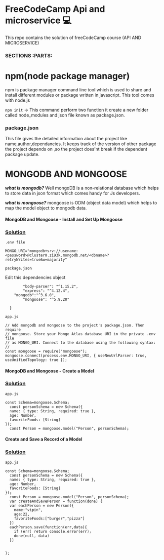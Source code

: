# FreeCodeCamp Api and microservice :computer:
This repo contains the solution of freeCodeCamp course (API AND MICROSERVICE)

### SECTIONS :PARTS:

# npm(node package manager)
 npm is package manager command line tool which is used to share and install different modules or package written in javascript.
 This tool  comes with node.js
 
 `npm init` 
 -> This command perform two function it create a new folder called node_modules and json file known as package.json.   
 
 ### package.json 
 This file gives the detailed information about the project like name,author,dependancies.
 It keeps track of the version of other package the project depends on ,so the project does'nt break if the dependent package update.

# MONGODB AND MONGOOSE
***what is mongodb?***
Well mongoDB is a non-relational database which helps to store data in json format which comes handy for Js developers.


***what is mongoose?***
mongoose is ODM (object data model) which helps to map the model object to mongodb data.


#### MongoDB and Mongoose - Install and Set Up Mongoose

### <ins>Solution</ins>

`.env file `

```MONGO_URI="mongodb+srv://usename:<password>@cluster0.zi93k.mongodb.net/<dbname>?retryWrites=true&w=majority" ```

`package.json`

Edit this dependencies object 

```"dependencies": {
		"body-parser": "^1.15.2",
		"express": "^4.12.4",
    "mongodb":"^3.6.0",
		"mongoose": "^5.9.20"
    
  }
  ```
  
 
`app.js`

```
// Add mongodb and mongoose to the project's package.json. Then require 
// mongoose. Store your Mongo Atlas database URI in the private .env file 
// as MONGO_URI. Connect to the database using the following syntax:
//
const mongoose = require("mongoose");
mongoose.connect(process.env.MONGO_URI, { useNewUrlParser: true, useUnifiedTopology: true }); 

```
#### MongoDB and Mongoose - Create a Model

### <ins>Solution</ins>
`app.js`
```
const Schema=mongoose.Schema;
  const personSchema = new Schema({
  name: { type: String, required: true },
  age: Number,
  favoriteFoods: [String]
});
  const Person = mongoose.model("Person", personSchema);
```

#### Create and Save a Record of a Model

### <ins>Solution</ins> 
`app.js`

```
const Schema=mongoose.Schema;
  const personSchema = new Schema({
  name: { type: String, required: true },
  age: Number,
  favoriteFoods: [String]
});
  const Person = mongoose.model("Person", personSchema);
  var createAndSavePerson = function(done) {
  var eachPerson = new Person({
    name:"vipin",
    age:22,
    favoriteFoods:["burger","pizza"]
  })
  eachPerson.save(function(err,data){
    if (err) return console.error(err);
    done(null, data)
  })
  

};
```


